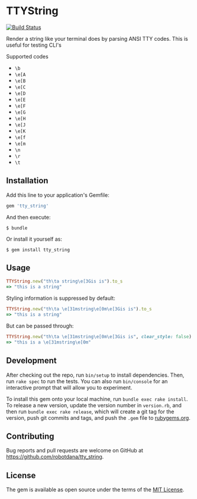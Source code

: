 # TTYString

[![Build Status](https://travis-ci.org/robotdana/tty_string.svg?branch=master)](https://travis-ci.org/robotdana/tty_string)

Render a string like your terminal does by parsing ANSI TTY codes.
This is useful for testing CLI's

Supported codes

 - `\b`
 - `\e[A`
 - `\e[B`
 - `\e[C`
 - `\e[D`
 - `\e[E`
 - `\e[F`
 - `\e[G`
 - `\e[H`
 - `\e[J`
 - `\e[K`
 - `\e[f`
 - `\e[m`
 - `\n`
 - `\r`
 - `\t`

## Installation

Add this line to your application's Gemfile:

```ruby
gem 'tty_string'
```

And then execute:

    $ bundle

Or install it yourself as:

    $ gem install tty_string

## Usage

```ruby
TTYString.new("th\ta string\e[3Gis is").to_s
=> "this is a string"
```

Styling information is suppressed by default:
```ruby
TTYString.new("th\ta \e[31mstring\e[0m\e[3Gis is").to_s
=> "this is a string"
```
But can be passed through:
```ruby
TTYString.new("th\ta \e[31mstring\e[0m\e[3Gis is", clear_style: false).to_s
=> "this is a \e[31mstring\e[0m"
```

## Development

After checking out the repo, run `bin/setup` to install dependencies. Then, run `rake spec` to run the tests. You can also run `bin/console` for an interactive prompt that will allow you to experiment.

To install this gem onto your local machine, run `bundle exec rake install`. To release a new version, update the version number in `version.rb`, and then run `bundle exec rake release`, which will create a git tag for the version, push git commits and tags, and push the `.gem` file to [rubygems.org](https://rubygems.org).

## Contributing

Bug reports and pull requests are welcome on GitHub at https://github.com/robotdana/tty_string.

## License

The gem is available as open source under the terms of the [MIT License](https://opensource.org/licenses/MIT).
